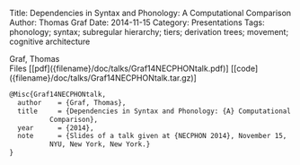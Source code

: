 Title: Dependencies in Syntax and Phonology: A Computational Comparison
Author: Thomas Graf
Date: 2014-11-15
Category: Presentations
Tags: phonology; syntax; subregular hierarchy; tiers; derivation trees; movement; cognitive architecture

<div markdown class="authors">
Graf, Thomas
</div>

<div markdown class="files">
<span id="files-title">Files</span>
[[pdf]({filename}/doc/talks/Graf14NECPHONtalk.pdf)]
[[code]({filename}/doc/talks/Graf14NECPHONtalk.tar.gz)]
</div>

~~~latex
@Misc{Graf14NECPHONtalk,
  author	= {Graf, Thomas},
  title		= {Dependencies in Syntax and Phonology: {A} Computational
		  Comparison},
  year		= {2014},
  note		= {Slides of a talk given at {NECPHON 2014}, November 15,
		  NYU, New York, New York.}
}
~~~
